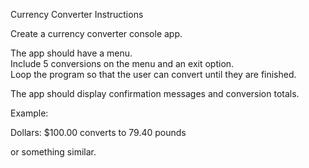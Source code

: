 Currency Converter Instructions

Create a currency converter console app.

The app should have a menu.  
Include 5 conversions on the menu and an exit option.  
Loop the program so that the user can convert until they are finished. 

The app should display confirmation messages and conversion totals.

Example:

Dollars:  $100.00   converts to 79.40 pounds

or something similar.
